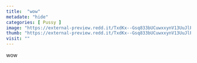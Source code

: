 ```yaml
---
title:  "wow"
metadate: "hide"
categories: [ Pussy ]
image: "https://external-preview.redd.it/TxdKx--Gsq833bUCuwxxynV13UuJlP2hZv72gYGz-AM.jpg?auto=webp&s=1e75cf22226c82a03cfa08050c8085537113a958"
thumb: "https://external-preview.redd.it/TxdKx--Gsq833bUCuwxxynV13UuJlP2hZv72gYGz-AM.jpg?width=1080&crop=smart&auto=webp&s=260335cf1e6a2cb46f7041d41133ff9293acf5dd"
visit: ""
---
```

wow
